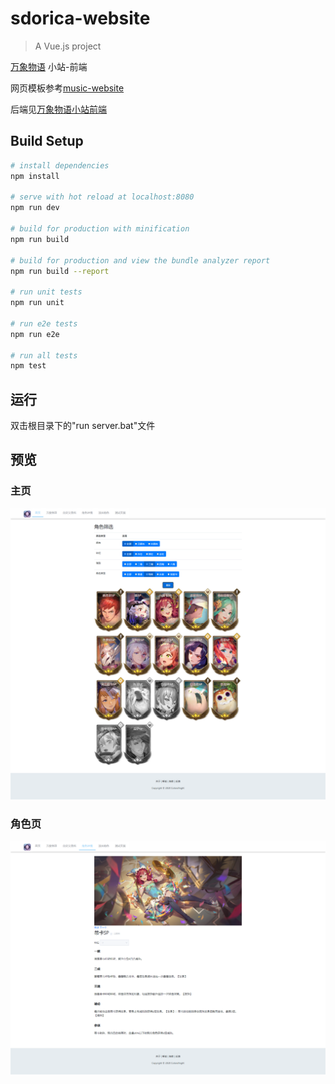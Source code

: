 # sdorica-website
> A Vue.js project

[万象物语](http://wxwy.dragonest.com/index/index.html) 小站-前端

网页模板参考[music-website](https://github.com/Yin-Hongwei/music-website)

后端见[万象物语小站前端](https://github.com/colorofnight86/sdorica-server)

## Build Setup

``` bash
# install dependencies
npm install

# serve with hot reload at localhost:8080
npm run dev

# build for production with minification
npm run build

# build for production and view the bundle analyzer report
npm run build --report

# run unit tests
npm run unit

# run e2e tests
npm run e2e

# run all tests
npm test
```

## 运行
双击根目录下的"run server.bat"文件

## 预览
### 主页
![主页预览](static/home_shot.png)
### 角色页
![角色预览](static/character_shot.png)
